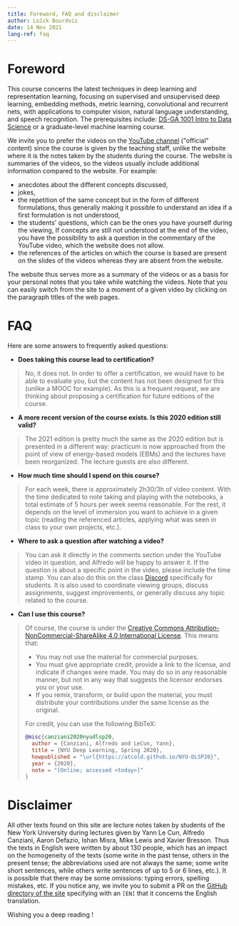 ```yaml
---
title: Foreword, FAQ and disclaimer
author: Loïck Bourdois
date: 14 Nov 2021
lang-ref: faq
---
```



# Foreword 

This course concerns the latest techniques in deep learning and representation learning, focusing on supervised and unsupervised deep learning, embedding methods, metric learning, convolutional and recurrent nets, with applications to computer vision, natural language understanding, and speech recognition. 
The prerequisites include: [DS-GA 1001 Intro to Data Science](https://cds.nyu.edu/academics/ms-curriculum/) or a graduate-level machine learning course.

We invite you to prefer the videos on the [YouTube channel](https://www.youtube.com/watch?v=0bMe_vCZo30&list=PLLHTzKZzVU9eaEyErdV26ikyolxOsz6mq) ("official" content) since the course is given by the teaching staff, unlike the website where it is the notes taken by the students during the course.
The website is summaries of the videos, so the videos usually include additional information compared to the website. For example:
- anecdotes about the different concepts discussed,
- jokes, 
- the repetition of the same concept but in the form of different formulations, thus generally making it possible to understand an idea if a first formulation is not understood, 
- the students' questions, which can be the ones you have yourself during the viewing,
If concepts are still not understood at the end of the video, you have the possibility to ask a question in the commentary of the YouTube video, which the website does not allow.
- the references of the articles on which the course is based are present on the slides of the videos whereas they are absent from the website.  

The website thus serves more as a summary of the videos or as a basis for your personal notes that you take while watching the videos. 
Note that you can easily switch from the site to a moment of a given video by clicking on the paragraph titles of the web pages. 


# FAQ

Here are some answers to frequently asked questions:
- **Does taking this course lead to certification?**
> No, it does not. In order to offer a certification, we would have to be able to evaluate you, but the content has not been designed for this (unlike a MOOC for example). As this is a frequent request, we are thinking about proposing a certification for future editions of the course.
- **A more recent version of the course exists. Is this 2020 edition still valid?**
> The 2021 edition is pretty much the same as the 2020 edition but is presented in a different way: practicum is now approached from the point of view of energy-based models (EBMs) and the lectures have been reorganized. The lecture guests are also different. 
- **How much time should I spend on this course?**
> For each week, there is approximately 2h30/3h of video content. With the time dedicated to note taking and playing with the notebooks, a total estimate of 5 hours per week seems reasonable. For the rest, it depends on the level of immersion you want to achieve in a given topic (reading the referenced articles, applying what was seen in class to your own projects, etc.).
- **Where to ask a question after watching a video?**
> You can ask it directly in the comments section under the YouTube video in question, and Alfredo will be happy to answer it. If the question is about a specific point in the video, please include the time stamp.
> You can also do this on the class [Discord](https://discord.gg/CthuqsX8Pb) specifically for students. It is also used to coordinate viewing groups, discuss assignments, suggest improvements, or generally discuss any topic related to the course.
- **Can I use this course?**
> Of course, the course is under the [Creative Commons Attribution-NonCommercial-ShareAlike 4.0 International License](http://creativecommons.org/licenses/by-nc-sa/4.0/).
> This means that:
> - You may not use the material for commercial purposes.
> - You must give appropriate credit, provide a link to the license, and indicate if changes were made. You may do so in any reasonable manner, but not in any way that suggests the licensor endorses you or your use.
> - If you remix, transform, or build upon the material, you must distribute your contributions under the same license as the original.  
>  
> For credit, you can use the following BibTeX:
> ```bibtex
> @misc{canziani2020nyudlsp20,  
>   author = {Canziani, Alfredo and LeCun, Yann},  
>   title = {NYU Deep Learning, Spring 2020},  
>   howpublished = "\url{https://atcold.github.io/NYU-DLSP20}",  
>   year = {2020},  
>   note = "[Online; accessed <today>]"  
> }
> ```




# Disclaimer

All other texts found on this site are lecture notes taken by students of the New York University during lectures given by Yann Le Cun, Alfredo Canziani, Aaron Defazio, Ishan Misra, Mike Lewis and Xavier Bresson. 
Thus the texts in English were written by about 130 people, which has an impact on the homogeneity of the texts (some write in the past tense, others in the present tense; the abbreviations used are not always the same; some write short sentences, while others write sentences of up to 5 or 6 lines, etc.).
It is possible that there may be some omissions: typing errors, spelling mistakes, etc. 
If you notice any, we invite you to submit a PR on the [GitHub directory of the site](https://github.com/Atcold/pytorch-Deep-Learning/pulls) specifying with an `[EN]` that it concerns the English translation.

Wishing you a deep reading !
